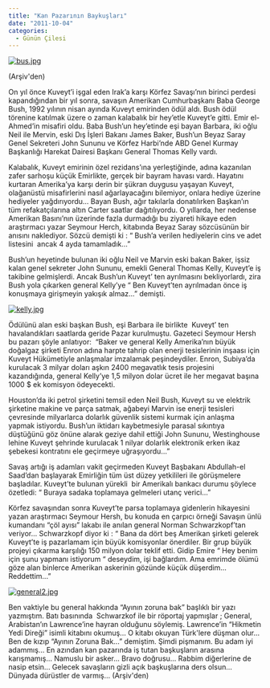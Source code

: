 ```yaml
---
title: "Kan Pazarının Baykuşları"
date: "2011-10-04"
categories: 
  - Günün Çilesi
---
```


[![bus.jpg](/uploads/2011/10/bus.jpg)](/uploads/2011/10/bus.jpg "bus.jpg")

(Arşiv'den)

On yıl önce Kuveyt’i işgal eden Irak’a karşı Körfez Savaşı’nın birinci perdesi kapandığından bir yıl sonra, savaşın Amerikan Cumhurbaşkanı Baba George Bush, 1992 yılının nisan ayında Kuveyt emirinden ödül aldı. Bush ödül törenine katılmak üzere o zaman kalabalık bir hey’etle Kuveyt’e gitti. Emir el-Ahmed’in misafiri oldu. Baba Bush’un hey’etinde eşi bayan Barbara, iki oğlu Neil ile Mervin, eski Dış İşleri Bakanı James Baker, Bush’un Beyaz Saray Genel Sekreteri John Sununu ve Körfez Harbi’nde ABD Genel Kurmay Başkanlığı Harekat Dairesi Başkanı General Thomas Kelly vardı.

Kalabalık, Kuveyt emirinin özel rezidans’ına yerleştiğinde, adına kazanılan zafer sarhoşu küçük Emirlikte, gerçek bir bayram havası vardı. Hayatını kurtaran Amerika’ya karşı derin bir şükran duygusu yaşayan Kuveyt, olağanüstü misafirlerini nasıl ağarlayacağını bilemiyor, onlara hediye üzerine hediyeler yağdırıyordu... Bayan Bush, ağır takılarla donatılırken Başkan’ın tüm refakatçılarına altın Carter saatlar dağıtılıyordu. O yıllarda, her nedense Amerikan Basını’nın üzerinde fazla durmadığı bu ziyareti hikaye eden araştırmacı yazar Seymour Herch, kitabında Beyaz Saray sözcüsünün bir  anısını naklediyor. Sözcü demişti ki : “ Bush’a verilen hediyelerin cins ve adet listesini  ancak 4 ayda tamamladık...”

Bush’un heyetinde bulunan iki oğlu Neil ve Marvin eski bakan Baker, işsiz kalan genel sekreter John Sununu, emekli General Thomas Kelly, Kuveyt’e iş takibine gelmişlerdi. Ancak Bush’un Kuveyt’ ten ayrılmasını bekliyorlardı, zira Bush yola çıkarken general Kelly’ye “ Ben Kuveyt’ten ayrılmadan önce iş konuşmaya girişmeyin yakışık almaz...” demişti.

[![kelly.jpg](/uploads/2011/10/kelly.jpg)](/uploads/2011/10/kelly.jpg "kelly.jpg")

Ödülünü alan eski başkan Bush, eşi Barbara ile birlikte  Kuveyt’ ten havalandıkları saatlarda geride Pazar kurulmuştu. Gazeteci Seymour Hersh bu pazarı şöyle anlatıyor:  “Baker ve general Kelly Amerika’nın büyük doğalgaz şirketi Enron adına harpte tahrip olan enerji tesislerinin inşaası için Kuveyt Hükümetiyle anlaşmalar imzalamak peşindeydiler. Enron, Subiya’da kurulacak 3 milyar doları aşkın 2400 megavatlık tesis projesini kazandığında, general Kelly’ye 1,5 milyon dolar ücret ile her megavat başına 1000 $ ek komisyon ödeyecekti.

Houston’da iki petrol şirketini temsil eden Neil Bush, Kuveyt su ve elektrik şirketine makine ve parça satmak, ağabeyi Marvin ise enerji tesisleri çevresinde milyarlarca dolarlık güvenlik sistemi kurmak için anlaşma yapmak istiyordu. Bush’un iktidarı kaybetmesiyle parasal sıkıntıya düştüğünü göz önüne alarak geziye dahil ettiği John Sununu, Westinghouse lehine Kuveyt şehrinde kurulacak 1 nilyar dolarlık elektronik erken ikaz şebekesi kontratını ele geçirmeye uğraşıyordu...”

Savaş artığı iş adamları vakit geçirmeden Kuveyt Başbakanı Abdullah-el Saad’dan başlayarak Emirliğin tüm üst düzey yetkilileri ile görüşmelere başladılar. Kuveyt’te bulunan yürekli  bir Amerikalı bankacı durumu şöylece özetledi: “ Buraya sadaka toplamaya gelmeleri utanç verici...”

Körfez savaşından sonra Kuveyt’te parsa toplamaya gidenlerin hikayesini yazan araştırmacı Seymour Hersh, bu konuda en çarpıcı örneği Savaşın ünlü kumandanı “çöl ayısı” lakabı ile anılan general Norman Schwarzkopf’tan veriyor... Schwarzkopf diyor ki : “ Bana da dört beş Amerikan şirketi gelerek Kuveyt’te iş pazarlamam için büyük komisyonlar önerdiler. Bir grup büyük projeyi çıkarma karşılığı 150 milyon dolar teklif etti. Gidip Emire “ Hey benim için şunu yapmanı istiyorum “ deseydim, işi bağlardım. Ama emrimde ölümü göze alan binlerce Amerikan askerinin gözünde küçük düşerdim... Reddettim...”

[![general2.jpg](/uploads/2011/10/general2.jpg)](/uploads/2011/10/general2.jpg "general2.jpg")

Ben vaktiyle bu general hakkında “Ayının zoruna bak” başlıklı bir yazı yazmıştım. Batı basınında  Schwarzkof ile bir röportaj yapmışlar ; General, Arabistan’ın Lawrence’ine hayran olduğunu söylemiş. Lawrence’in “Hikmetin Yedi Direği” isimli kitabını okumuş... O kitabı okuyan Türk'lere düşman olur... Ben de kızıp “Ayının Zoruna Bak...” demiştim. Şimdi pişmanım. Bu adam iyi adammış... En azından kan pazarında iş tutan başkuşların arasına karışmamış... Namuslu bir asker... Bravo doğrusu... Rabbim diğerlerine de nasip etsin... Gelecek savaşların gizli açık başkuşlarına ders olsun... Dünyada dürüstler de varmış... (Arşiv'den)
